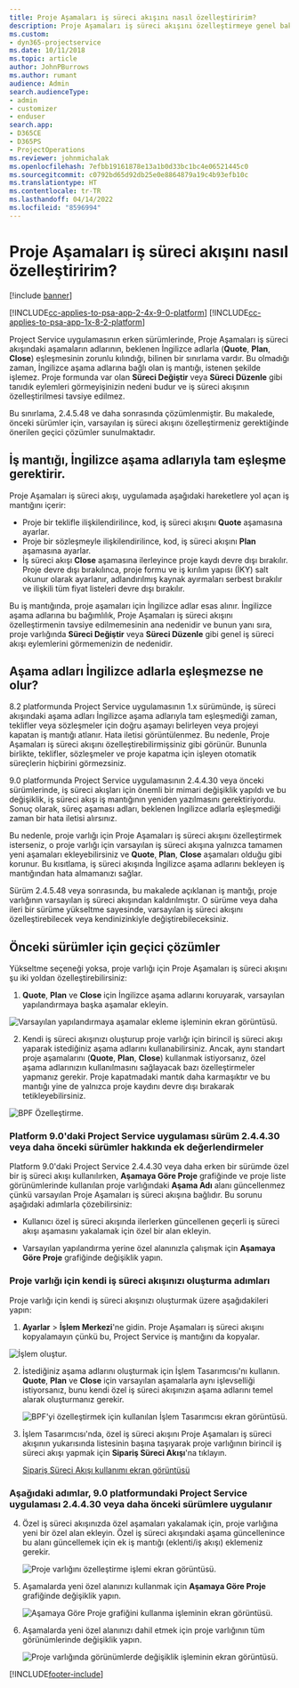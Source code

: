 ```yaml
---
title: Proje Aşamaları iş süreci akışını nasıl özelleştiririm?
description: Proje Aşamaları iş süreci akışını özelleştirmeye genel bakış.
ms.custom:
- dyn365-projectservice
ms.date: 10/11/2018
ms.topic: article
author: JohnPBurrows
ms.author: rumant
audience: Admin
search.audienceType:
- admin
- customizer
- enduser
search.app:
- D365CE
- D365PS
- ProjectOperations
ms.reviewer: johnmichalak
ms.openlocfilehash: 7efbb19161878e13a1b0d33bc1bc4e06521445c0
ms.sourcegitcommit: c0792bd65d92db25e0e8864879a19c4b93efb10c
ms.translationtype: HT
ms.contentlocale: tr-TR
ms.lasthandoff: 04/14/2022
ms.locfileid: "8596994"
---
```

# <a name="how-do-i-customize-the-project-stages-business-process-flow"></a>Proje Aşamaları iş süreci akışını nasıl özelleştiririm?

[!include [banner](../includes/psa-now-project-operations.md)]

[!INCLUDE[cc-applies-to-psa-app-2-4x-9-0-platform](../includes/cc-applies-to-psa-app-2-4x-9-0-platform.md)]
[!INCLUDE[cc-applies-to-psa-app-1x-8-2-platform](../includes/cc-applies-to-psa-app-1x-8-2-platform.md)]

Project Service uygulamasının erken sürümlerinde, Proje Aşamaları iş süreci akışındaki aşamaların adlarının, beklenen İngilizce adlarla (**Quote**, **Plan**, **Close**) eşleşmesinin zorunlu kılındığı, bilinen bir sınırlama vardır. Bu olmadığı zaman, İngilizce aşama adlarına bağlı olan iş mantığı, istenen şekilde işlemez. Proje formunda var olan **Süreci Değiştir** veya **Süreci Düzenle** gibi tanıdık eylemleri görmeyişinizin nedeni budur ve iş süreci akışının özelleştirilmesi tavsiye edilmez. 

Bu sınırlama, 2.4.5.48 ve daha sonrasında çözümlenmiştir. Bu makalede, önceki sürümler için, varsayılan iş süreci akışını özelleştirmeniz gerektiğinde önerilen geçici çözümler sunulmaktadır.  

## <a name="business-logic-requires-an-exact-match-with-english-stage-names"></a>İş mantığı, İngilizce aşama adlarıyla tam eşleşme gerektirir.

Proje Aşamaları iş süreci akışı, uygulamada aşağıdaki hareketlere yol açan iş mantığını içerir:
- Proje bir teklifle ilişkilendirilince, kod, iş süreci akışını **Quote** aşamasına ayarlar.
- Proje bir sözleşmeyle ilişkilendirilince, kod, iş süreci akışını **Plan** aşamasına ayarlar.
- İş süreci akışı **Close** aşamasına ilerleyince proje kaydı devre dışı bırakılır. Proje devre dışı bırakılınca, proje formu ve iş kırılım yapısı (İKY) salt okunur olarak ayarlanır, adlandırılmış kaynak ayırmaları serbest bırakılır ve ilişkili tüm fiyat listeleri devre dışı bırakılır.

Bu iş mantığında, proje aşamaları için İngilizce adlar esas alınır. İngilizce aşama adlarına bu bağımlılık, Proje Aşamaları iş süreci akışını özelleştirmenin tavsiye edilmemesinin ana nedenidir ve bunun yanı sıra, proje varlığında **Süreci Değiştir** veya **Süreci Düzenle** gibi genel iş süreci akışı eylemlerini görmemenizin de nedenidir.

## <a name="what-happens-if-the-stage-names-dont-match-the-english-names"></a>Aşama adları İngilizce adlarla eşleşmezse ne olur?

8.2 platformunda Project Service uygulamasının 1.x sürümünde, iş süreci akışındaki aşama adları İngilizce aşama adlarıyla tam eşleşmediği zaman, teklifler veya sözleşmeler için doğru aşamayı belirleyen veya projeyi kapatan iş mantığı atlanır. Hata iletisi görüntülenmez. Bu nedenle, Proje Aşamaları iş süreci akışını özelleştirebilirmişsiniz gibi görünür. Bununla birlikte, teklifler, sözleşmeler ve proje kapatma için işleyen otomatik süreçlerin hiçbirini görmezsiniz.

9.0 platformunda Project Service uygulamasının 2.4.4.30 veya önceki sürümlerinde, iş süreci akışları için önemli bir mimari değişiklik yapıldı ve bu değişiklik, iş süreci akışı iş mantığının yeniden yazılmasını gerektiriyordu. Sonuç olarak, süreç aşaması adları, beklenen İngilizce adlarla eşleşmediği zaman bir hata iletisi alırsınız. 

Bu nedenle, proje varlığı için Proje Aşamaları iş süreci akışını özelleştirmek isterseniz, o proje varlığı için varsayılan iş süreci akışına yalnızca tamamen yeni aşamaları ekleyebilirsiniz ve **Quote**, **Plan**, **Close** aşamaları olduğu gibi korunur. Bu kısıtlama, iş süreci akışında İngilizce aşama adlarını bekleyen iş mantığından hata almamanızı sağlar.

Sürüm 2.4.5.48 veya sonrasında, bu makalede açıklanan iş mantığı, proje varlığının varsayılan iş süreci akışından kaldırılmıştır. O sürüme veya daha ileri bir sürüme yükseltme sayesinde, varsayılan iş süreci akışını özelleştirebilecek veya kendinizinkiyle değiştirebileceksiniz. 

## <a name="workarounds-for-earlier-versions"></a>Önceki sürümler için geçici çözümler

Yükseltme seçeneği yoksa, proje varlığı için Proje Aşamaları iş süreci akışını şu iki yoldan özelleştirebilirsiniz:

1. **Quote**, **Plan** ve **Close** için İngilizce aşama adlarını koruyarak, varsayılan yapılandırmaya başka aşamalar ekleyin.


![Varsayılan yapılandırmaya aşamalar ekleme işleminin ekran görüntüsü.](media/FAQ-Customize-BPF-1.png)
 
2. Kendi iş süreci akışınızı oluşturup proje varlığı için birincil iş süreci akışı yaparak istediğiniz aşama adlarını kullanabilirsiniz. Ancak, aynı standart proje aşamalarını (**Quote**, **Plan**, **Close**) kullanmak istiyorsanız, özel aşama adlarınızın kullanılmasını sağlayacak bazı özelleştirmeler yapmanız gerekir. Proje kapatmadaki mantık daha karmaşıktır ve bu mantığı yine de yalnızca proje kaydını devre dışı bırakarak tetikleyebilirsiniz.

![BPF Özelleştirme.](media/FAQ-Customize-BPF-2.png)

### <a name="additional-considerations-for-project-service-app-version-24430-or-earlier-on-platform-90"></a>Platform 9.0'daki Project Service uygulaması sürüm 2.4.4.30 veya daha önceki sürümler hakkında ek değerlendirmeler

Platform 9.0'daki Project Service 2.4.4.30 veya daha erken bir sürümde özel bir iş süreci akışı kullanılırken, **Aşamaya Göre Proje** grafiğinde ve proje liste görünümlerinde kullanılan proje varlığındaki **Aşama Adı** alanı güncellenmez çünkü varsayılan Proje Aşamaları iş süreci akışına bağlıdır. Bu sorunu aşağıdaki adımlarla çözebilirsiniz:

- Kullanıcı özel iş süreci akışında ilerlerken güncellenen geçerli iş süreci akışı aşamasını yakalamak için özel bir alan ekleyin.

- Varsayılan yapılandırma yerine özel alanınızla çalışmak için **Aşamaya Göre Proje** grafiğinde değişiklik yapın.

### <a name="steps-to-create-your-own-business-process-flow-for-the-project-entity"></a>Proje varlığı için kendi iş süreci akışınızı oluşturma adımları

Proje varlığı için kendi iş süreci akışınızı oluşturmak üzere aşağıdakileri yapın:

1. **Ayarlar** > **İşlem Merkezi**'ne gidin. Proje Aşamaları iş süreci akışını kopyalamayın çünkü bu, Project Service iş mantığını da kopyalar.

  ![İşlem oluştur.](media/FAQ-Customize-BPF-3.png)

2. İstediğiniz aşama adlarını oluşturmak için İşlem Tasarımcısı'nı kullanın. **Quote**, **Plan** ve **Close** için varsayılan aşamalarla aynı işlevselliği istiyorsanız, bunu kendi özel iş süreci akışınızın aşama adlarını temel alarak oluşturmanız gerekir.

   ![BPF'yi özelleştirmek için kullanılan İşlem Tasarımcısı ekran görüntüsü.](media/FAQ-Customize-BPF-4.png) 

3. İşlem Tasarımcısı'nda, özel iş süreci akışını Proje Aşamaları iş süreci akışının yukarısında listesinin başına taşıyarak proje varlığının birincil iş süreci akışı yapmak için **Sipariş Süreci Akışı**'na tıklayın.


   [Sipariş Süreci Akışı kullanımı ekran görüntüsü](media/FAQ-Customize-BPF-5-720.png)

### <a name="the-following-steps-apply-to-project-service-app-24430-or-earlier-on-the-90-platform"></a>Aşağıdaki adımlar, 9.0 platformundaki Project Service uygulaması 2.4.4.30 veya daha önceki sürümlere uygulanır

4. Özel iş süreci akışınızda özel aşamaları yakalamak için, proje varlığına yeni bir özel alan ekleyin. Özel iş süreci akışındaki aşama güncellenince bu alanı güncellemek için ek iş mantığı (eklenti/iş akışı) eklemeniz gerekir.

   ![Proje varlığını özelleştirme işlemi ekran görüntüsü.](media/FAQ-Customize-BPF-6-720.png)

5. Aşamalarda yeni özel alanınızı kullanmak için **Aşamaya Göre Proje** grafiğinde değişiklik yapın.

   ![Aşamaya Göre Proje grafiğini kullanma işleminin ekran görüntüsü.](media/FAQ-Customize-BPF-7-720.png)

6. Aşamalarda yeni özel alanınızı dahil etmek için proje varlığının tüm görünümlerinde değişiklik yapın.

   ![Proje varlığında görünümlerde değişiklik işleminin ekran görüntüsü.](media/FAQ-Customize-BPF-8-720.png)



[!INCLUDE[footer-include](../includes/footer-banner.md)]
